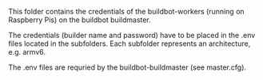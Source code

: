 This folder contains the credentials of the buildbot-workers (running on Raspberry Pis) on the buildbot buildmaster.

The credentials (builder name and password) have to be placed in the .env files located in the subfolders.
Each subfolder represents an architecture, e.g. armv6.

The .env files are requried by the buildbot-buildmaster (see master.cfg).
